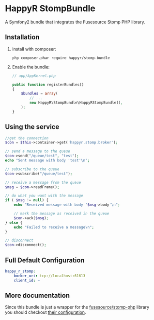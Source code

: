HappyR StompBundle
=====================

A Symfony2 bundle that integrates the Fusesource Stomp PHP library.

## Installation

1. Install with composer:

    ```
    php composer.phar require happyr/stomp-bundle
    ```

2. Enable the bundle:

    ```php
    // app/AppKernel.php

    public function registerBundles()
    {
        $bundles = array(
            // ...
            new HappyR\StompBundle\HappyRStompBundle(),
        );
    }
    ```

## Using the service

```php
//get the connection
$con = $this->container->get('happyr.stomp.broker');

// send a message to the queue
$con->send("/queue/test", "test");
echo "Sent message with body 'test'\n";

// subscribe to the queue
$con->subscribe("/queue/test");

// receive a message from the queue
$msg = $con->readFrame();

// do what you want with the message
if ( $msg != null) {
    echo "Received message with body '$msg->body'\n";

    // mark the message as received in the queue
    $con->ack($msg);
} else {
    echo "Failed to receive a message\n";
}

// disconnect
$con->disconnect();
```


## Full Default Configuration

```yaml
happy_r_stomp:
    borker_uri: tcp://localhost:61613
    client_id: ~
```

## More documentation

Since this bundle is just a wrapper for the [fusesource/stomp-php](https://github.com/dejanb/stomp-php) library
you should checkout [their configuration](http://stomp.fusesource.org/documentation/php/book.html).